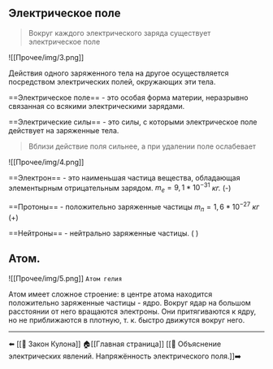 ## Электрическое поле

>Вокруг каждого электрического заряда существует электрическое поле

![[Прочее/img/3.png]]

Действия одного заряженного тела на другое осуществляется посредством электрических полей, окружающих эти тела.

==Электрическое поле== - это особая форма материи, неразрывно связанная со всякими электрическими зарядами.

==Электрические силы== - это силы, с которыми электрическое поле действует на заряженные тела.

>Вблизи действие поля сильнее, а при удалении поле ослабевает

![[Прочее/img/4.png]]

==Электрон== - это наименьшая частица вещества, обладающая элементырным отрицательным зарядом.
$m_{e} = 9,1 * 10^{-31}$ _кг._ (-)

==Протоны== - положительно заряженные частицы 
$m_{п} = 1,6 * 10^{-27}$ _кг_ (+)

==Нейтроны== - нейтрально заряженные частицы. (  )

## Атом.
![[Прочее/img/5.png]]
`Атом гелия`

Атом имеет сложное строение: в центре атома находится положительно заряженные частицы - ядро. Вокруг ядар на большом расстоянии от него вращаются электроны. Они притягиваются к ядру, но не приближаются в плотную, т. к. быстро движутся вокруг него.
- - -
⬅️ [[📒 Закон Кулона]]
🏠[[Главная страница]]
[[📒 Объяснение электрических явлений. Напряжённость электрического поля.]]➡️